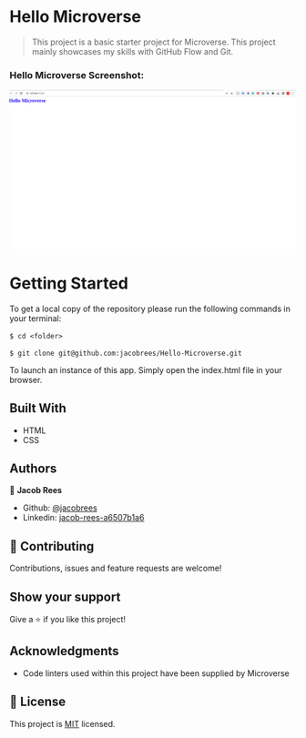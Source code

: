# Hello Microverse

> This project is a basic starter project for Microverse. This project mainly showcases my skills with GitHub Flow and Git.

### Hello Microverse Screenshot:

![](screenshot/Screenshot.png)

# Getting Started

To get a local copy of the repository please run the following commands in your terminal:

```
$ cd <folder>
```

```
$ git clone git@github.com:jacobrees/Hello-Microverse.git
```

To launch an instance of this app. Simply open the index.html file in your browser.

## Built With

- HTML
- CSS

## Authors

👤 **Jacob Rees**

- Github: [@jacobrees](https://github.com/jacobrees)
- Linkedin: [jacob-rees-a6507b1a6](https://www.linkedin.com/in/jacob-rees-a6507b1a6/)

## 🤝 Contributing

Contributions, issues and feature requests are welcome!

## Show your support

Give a ⭐️ if you like this project!

## Acknowledgments

- Code linters used within this project have been supplied by Microverse

## 📝 License <a name="license"></a>

This project is [MIT](./license.md) licensed.
